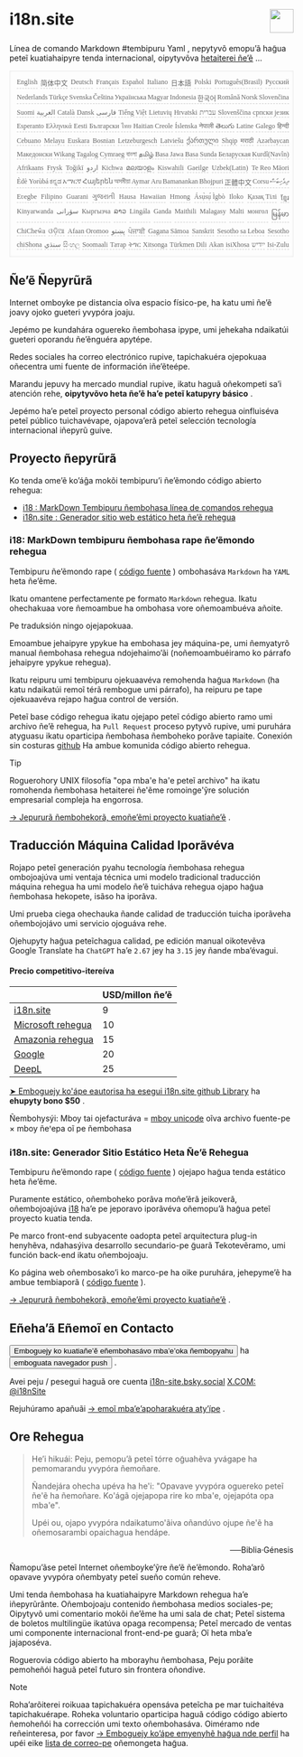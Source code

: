 <h1 style="display:flex;justify-content:space-between">i18n.site<img src="//p.3ti.site/logo.svg" style="user-select:none;margin-top:-1px;width:42px"></h1>

Línea de comando Markdown #tembipuru Yaml , nepytyvõ emopu’ã hag̃ua peteĩ kuatiahaipyre tenda internacional, oipytyvõva [hetaiterei ñe’ẽ](/i18/LANG_CODE) ...

<pre class="langli" style="display:flex;flex-wrap:wrap;background:transparent;border:1px solid #eee;font-size:12px;box-shadow:0 0 3px inset #eee;padding:12px 5px 4px 12px;justify-content:space-between;"><style>pre.langli i{font-weight:300;font-family:s;margin-right:2px;margin-bottom:8px;font-style:normal;color:#666;border-bottom:1px dashed #ccc;}</style><i>English</i><i>简体中文</i><i>Deutsch</i><i>Français</i><i>Español</i><i>Italiano</i><i>日本語</i><i>Polski</i><i>Português(Brasil)</i><i>Русский</i><i>Nederlands</i><i>Türkçe</i><i>Svenska</i><i>Čeština</i><i>Українська</i><i>Magyar</i><i>Indonesia</i><i>한국어</i><i>Română</i><i>Norsk</i><i>Slovenčina</i><i>Suomi</i><i>العربية</i><i>Català</i><i>Dansk</i><i>فارسی</i><i>Tiếng Việt</i><i>Lietuvių</i><i>Hrvatski</i><i>עברית</i><i>Slovenščina</i><i>српски језик</i><i>Esperanto</i><i>Ελληνικά</i><i>Eesti</i><i>Български</i><i>ไทย</i><i>Haitian Creole</i><i>Íslenska</i><i>नेपाली</i><i>తెలుగు</i><i>Latine</i><i>Galego</i><i>हिन्दी</i><i>Cebuano</i><i>Melayu</i><i>Euskara</i><i>Bosnian</i><i>Letzeburgesch</i><i>Latviešu</i><i>ქართული</i><i>Shqip</i><i>मराठी</i><i>Azərbaycan</i><i>Македонски</i><i>Wikang Tagalog</i><i>Cymraeg</i><i>বাংলা</i><i>தமிழ்</i><i>Basa Jawa</i><i>Basa Sunda</i><i>Беларуская</i><i>Kurdî(Navîn)</i><i>Afrikaans</i><i>Frysk</i><i>Toğikī</i><i>اردو</i><i>Kichwa</i><i>മലയാളം</i><i>Kiswahili</i><i>Gaeilge</i><i>Uzbek(Latin)</i><i>Te Reo Māori</i><i>Èdè Yorùbá</i><i>ಕನ್ನಡ</i><i>አማርኛ</i><i>Հայերեն</i><i>অসমীয়া</i><i>Aymar Aru</i><i>Bamanankan</i><i>Bhojpuri</i><i>正體中文</i><i>Corsu</i><i>ދިވެހިބަސް</i><i>Eʋegbe</i><i>Filipino</i><i>Guarani</i><i>ગુજરાતી</i><i>Hausa</i><i>Hawaiian</i><i>Hmong</i><i>Ásụ̀sụ́ Ìgbò</i><i>Iloko</i><i>Қазақ Тілі</i><i>ខ្មែរ</i><i>Kinyarwanda</i><i>سۆرانی</i><i>Кыргызча</i><i>ລາວ</i><i>Lingála</i><i>Ganda</i><i>Maithili</i><i>Malagasy</i><i>Malti</i><i>монгол</i><i>မြန်မာ</i><i>ChiCheŵa</i><i>ଓଡ଼ିଆ</i><i>Afaan Oromoo</i><i>پښتو</i><i>ਪੰਜਾਬੀ</i><i>Gagana Sāmoa</i><i>Sanskrit</i><i>Sesotho sa Leboa</i><i>Sesotho</i><i>chiShona</i><i>سنڌي</i><i>සිංහල</i><i>Soomaali</i><i>Татар</i><i>ትግር</i><i>Xitsonga</i><i>Türkmen Dili</i><i>Akan</i><i>isiXhosa</i><i>ייִדיש</i><i>Isi-Zulu</i></pre>

## Ñe’ẽ Ñepyrũrã

Internet omboyke pe distancia oĩva espacio físico-pe, ha katu umi ñe’ẽ joavy ojoko gueteri yvypóra joaju.

Jepémo pe kundahára oguereko ñembohasa ipype, umi jehekaha ndaikatúi gueteri oporandu ñe’ẽnguéra apytépe.

Redes sociales ha correo electrónico rupive, tapichakuéra ojepokuaa oñecentra umi fuente de información iñe’ẽteépe.

Marandu jepuvy ha mercado mundial rupive, ikatu haguã oñekompeti sa’i atención rehe, **oipytyvõvo heta ñe’ẽ ha’e peteĩ katupyry básico** .

Jepémo ha’e peteĩ proyecto personal código abierto rehegua oinfluiséva peteĩ público tuichavévape, ojapova’erã peteĩ selección tecnología internacional iñepyrũ guive.

## <a rel=id href="#project" id="project"></a> Proyecto ñepyrũrã

Ko tenda ome’ẽ ko’áĝa mokõi tembipuru’i ñe’ẽmondo código abierto rehegua:

* [i18 : MarkDown Tembipuru ñembohasa línea de comandos rehegua](/i18/feature)
* [i18n.site : Generador sitio web estático heta ñe’ẽ rehegua](/i18n.site)

### <a rel=id href="#i18" id="i18"></a> i18: MarkDown tembipuru ñembohasa rape ñe’ẽmondo rehegua

Tembipuru ñe’ẽmondo rape ( [código fuente](https://github.com/i18n-site/rust/tree/main/i18) ) ombohasáva `Markdown` ha `YAML` heta ñe’ẽme.

Ikatu omantene perfectamente pe formato `Markdown` rehegua. Ikatu ohechakuaa vore ñemoambue ha ombohasa vore oñemoambuéva añoite.

Pe traduksión ningo ojejapokuaa.

Emoambue jehaipyre ypykue ha embohasa jey máquina-pe, umi ñemyatyrõ manual ñembohasa rehegua ndojehaimo’ãi (noñemoambuéiramo ko párrafo jehaipyre ypykue rehegua).

Ikatu reipuru umi tembipuru ojekuaavéva remohenda hag̃ua `Markdown` (ha katu ndaikatúi remoĩ térã rembogue umi párrafo), ha reipuru pe tape ojekuaavéva rejapo hag̃ua control de versión.

Peteĩ base código rehegua ikatu ojejapo peteĩ código abierto ramo umi archivo ñe’ẽ rehegua, ha `Pull Request` proceso pytyvõ rupive, umi puruhára atyguasu ikatu oparticipa ñembohasa ñemboheko porãve tapiaite. Conexión sin costuras [github](//github.com) Ha ambue komunida código abierto rehegua.

> [!TIP]
> Roguerohory UNIX filosofía "opa mba'e ha'e peteĩ archivo" ha ikatu romohenda ñembohasa hetaiterei ñe'ẽme romoinge'ỹre solución empresarial compleja ha engorrosa.

[→ Jepururã ñembohekorã, emoñe’ẽmi proyecto kuatiañe’ẽ](/i18) .

## Traducción Máquina Calidad Iporãvéva

Rojapo peteĩ generación pyahu tecnología ñembohasa rehegua ombojoajúva umi ventaja técnica umi modelo tradicional traducción máquina rehegua ha umi modelo ñe’ẽ tuicháva rehegua ojapo hag̃ua ñembohasa hekopete, isãso ha iporãva.

Umi prueba ciega ohechauka ñande calidad de traducción tuicha iporãveha oñembojojávo umi servicio ojoguáva rehe.

Ojehupyty hag̃ua peteĩchagua calidad, pe edición manual oikotevẽva Google Translate ha `ChatGPT` ha’e `2.67` jey ha `3.15` jey ñande mba’évagui.

#### <a rel=id href="#price" id="price"></a> Precio competitivo-itereíva

|                                                                                   | USD/millon ñe’ẽ |
| --------------------------------------------------------------------------------- | ------------- |
| [i18n.site](https://i18n.site)                                                    | 9             |
| [Microsoft rehegua](https://azure.microsoft.com/pricing/details/cognitive-services/translator) | 10            |
| [Amazonia rehegua](https://aws.amazon.com/translate/pricing)                                | 15            |
| [Google](https://cloud.google.com/translate/pricing)                                | 20            |
| [DeepL](https://www.deepl.com/zh/pro#developer)                                  | 25            |

[➤ Emboguejy ko'ápe eautorisa ha esegui i18n.site github Library](https://github.com/login/oauth/authorize?client_id=Ov23liuGAmK0plc9FgB3&amp;scope=user:email,user:follow,public_repo) ha **ehupyty bono $50** .

Ñembohysýi: Mboy tai ojefacturáva = [mboy unicode](https://en.wikipedia.org/wiki/Unicode) oĩva archivo fuente-pe × mboy ñeꞌepa oĩ pe ñembohasa

### i18n.site: Generador Sitio Estático Heta Ñe’ẽ Rehegua

Tembipuru ñe’ẽmondo rape ( [código fuente](https://github.com/i18n-site/rust/tree/main/i18n-site) ) ojejapo hag̃ua tenda estático heta ñe’ẽme.

Puramente estático, oñemboheko porãva moñe’ẽrã jeikoverã, oñembojoajúva [i18](#i18) ha’e pe jeporavo iporãvéva oñemopu’ã hag̃ua peteĩ proyecto kuatia tenda.

Pe marco front-end subyacente oadopta peteĩ arquitectura plug-in henyhẽva, ndahasýiva desarrollo secundario-pe g̃uarã Tekotevẽramo, umi función back-end ikatu oñembojoaju.

Ko página web oñembosako’i ko marco-pe ha oike puruhára, jehepyme’ẽ ha ambue tembiaporã ( [código fuente](/i18n.site/c/src) ).

[→ Jepururã ñembohekorã, emoñe’ẽmi proyecto kuatiañe’ẽ](/i18n.site) .

## Eñeha’ã Eñemoĩ en Contacto

<button onclick="mailsub()">Emboguejy ko kuatiañe’ẽ eñembohasávo mba’e’oka ñembopyahu</button> ha <button onclick="webpush()">emboguata navegador push</button> .

Avei peju / pesegui haguã ore cuenta [i18n-site.bsky.social](https://bsky.app/profile/i18n-site.bsky.social) [X.COM: @i18nSite](https://x.com/i18nSite)

Rejuhúramo apañuãi [→ emoĩ mba’e’apoharakuéra aty’ípe](https://groups.google.com/u/1/g/i18n) .

## Ore Rehegua

> He’i hikuái: Peju, pemopu’ã peteĩ tórre og̃uahẽva yvágape ha pemomarandu yvypóra ñemoñare.
>
> Ñandejára ohecha upéva ha he'i: "Opavave yvypóra oguereko peteĩ ñe'ẽ ha ñemoñare. Ko'ágã ojejapopa rire ko mba'e, ojejapóta opa mba'e".
>
> Upéi ou, ojapo yvypóra ndaikatumo'ãiva oñandúvo ojupe ñe'ẽ ha oñemosarambi opaichagua hendápe.

<p style="text-align:right">──Biblia·Génesis</p>

Ñamopu’ãse peteĩ Internet oñemboyke’ỹre ñe’ẽ ñe’ẽmondo.
Roha’arõ opavave yvypóra oñembyaty peteĩ sueño común reheve.

Umi tenda ñembohasa ha kuatiahaipyre Markdown rehegua ha’e iñepyrũrãnte.
Oñembojoaju contenido ñembohasa medios sociales-pe;
Oipytyvõ umi comentario mokõi ñe’ẽme ha umi sala de chat;
Peteĩ sistema de boletos multilingüe ikatúva opaga recompensa;
Peteî mercado de ventas umi componente internacional front-end-pe guarã;
Oĩ heta mbaʼe jajaposéva.

Roguerovia código abierto ha mborayhu ñembohasa,
Peju porãite pemoheñói haguã peteî futuro sin frontera oñondive.

> [!NOTE]
> Roha’arõiterei roikuaa tapichakuéra opensáva peteĩcha pe mar tuichaitéva tapichakuérape.
> Roheka voluntario oparticipa haguã código código abierto ñemoheñói ha corrección umi texto oñembohasáva.
> Oiméramo nde reñeinteresa, por favor [→ Emboguejy ko’ápe emyenyhẽ hag̃ua nde perfil](https://ggl.link/i18n) ha upéi eike [lista de correo-pe](https://groups.google.com/u/2/g/i18n-site) oñemongeta hag̃ua.